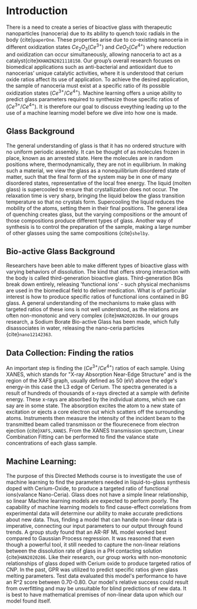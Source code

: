 # Introduction
There is a need to create a series of bioactive glass with therapeutic nanoparticles (nanoceria) due to its ability to quench toxic radials in the body {cite}`paperOne`. These properties arise due to co-existing nanoceria in different oxidization states $Ce_2O_3(Ce^{3+})$ and $CeO_2(Ce^{4+})$ where reduction and oxidization can occur simultaneously, allowing nanoceria to act as a catalyst{cite}`KHANIN2021118150`. Our group’s overall research focuses on biomedical applications such as anti-bacterial and antioxidant due to nanocerias’ unique catalytic activities, where it is understood that cerium oxide ratios affect its use of application. To achieve the desired application, the sample of nanoceria must exist at a specific ratio of its possible oxidization states $(Ce^{3+}/Ce^{4+})$. Machine learning offers a uniqe ability to predict glass parameters required to synthesize those specific ratios of $(Ce^{3+}/Ce^{4+})$. It is therefore our goal to discuss eveything leading up to the use of a machine learning model before we dive into how one is made.
## Glass Background
The general understanding of glass is that it has no ordered structure with no uniform periodic assembly. It can be thought of as molecules frozen in place, known as an arrested state. Here the molecules are in random positions where, thermodynamically, they are not in equilibrium. In making such a material, we view the glass as a nonequilibrium disordered state of matter, such that the final form of the system may be in one of many disordered states, representative of the local free energy. The liquid (molten glass) is supercooled to ensure that crystallization does not occur. The relaxation time is very sharp, bringing the liquid below the glass transition temperature so that no crystals form. Supercooling the liquid reduces the mobility of the atoms, setting them in their final positions. The general idea of quenching creates glass, but the varying compositions or the amount of those compositions produce different types of glass. Another way of synthesis is to control the preparation of the sample, making a large number of other glasses using the same compositions {cite}`shelby`.
    
## Bio-active Glass Background 
Researchers have been able to make different types of bioactive glass with varying behaviors of dissolution. The kind that offers strong interaction with the body is called third-generation bioactive glass. Third-generation BGs break down entirely, releasing 'functional ions' - such physical mechanisms are used in the biomedical field to deliver medication. What is of particular interest is how to produce specific ratios of functional ions contained in BG glass. A general understanding of the mechanisms to make glass with targeted ratios of these ions is not well understood, as the relations are often non-monotonic and very complex {cite}`HAN2020286`. In our groups research, a Sodium Borate Bio-active Glass has been made, which fully disassociates in water, releasing the nano-ceria particles {cite}`nano12142363`.

## Data Collection: Finding the ratios
An important step is finding the $(Ce^{3+}/Ce^{4+})$ ratios of each sample. Using XANES, which stands for "X-ray Absorption Near-Edge Structure" and is the region of the XAFS graph, usually defined as 50 (eV) above the edge's energy-in this case the L3 edge of Cerium. The spectra generated is a result of hundreds of thousands of x-rays directed at a sample with definite energy. These x-rays are absorbed by the individual atoms, which we can say are in some state. The absorption excites the atom to a new state of excitation or ejects a core electron out which scatters off the surrounding atoms. Instruments then measure the intensity of the incident beam to the transmitted beam called transmisson or the flourecenece from electron ejection {cite}`XAFS,XANES`. From the XANES transmission spectrum, Linear Combination Fitting can be performed to find the valance state concentrations of each glass sample.

## Machine Learning:
The purpose of this Directed Methods course is to investigate the use of machine learning to find the parameters needed in liquid-to-glass synthesis doped with Cerium-Oxide, to produce a targeted ratio of functional ions(valance Nano-Ceria). Glass does not have a simple linear relationship, so linear Machine learning models are expected to perform poorly. The capability of machine learning models to find cause-effect correlations from experimental data will determine our ability to make accurate predictions about new data. Thus, finding a model that can handle non-linear data is imperative, connecting our input parameters to our output through found trends. A group study found that an AR-RF ML model worked best compared to Gaussian Process regression. It was reasoned that even though a powerful tool, it still needed to capture the non-linear relations between the dissolution rate of glass in a PH contacting solution {cite}`HAN2020286`. Like their research, our group works with non-monotonic relationships of glass doped with Cerium oxide to produce targeted ratios of CNP. In the past, GPR was utilized to predict specific ratios given glass melting parameters. Test data evaluated this model's performance to have an R^2 score between 0.70-0.80. Our model's relative success could result from overfitting and may be unsuitable for blind predictions of new data. It is best to have mathematical premises of non-linear data upon which our model found itself.
